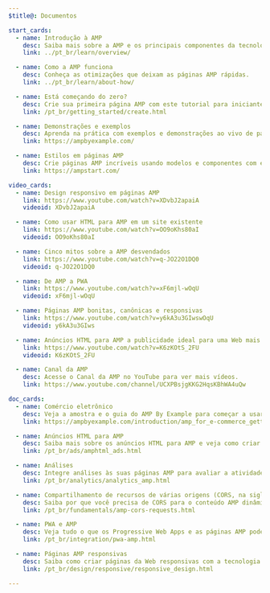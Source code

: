 ```yaml
---
$title@: Documentos

start_cards:
  - name: Introdução à AMP
    desc: Saiba mais sobre a AMP e os principais componentes da tecnologia.
    link: ../pt_br/learn/overview/

  - name: Como a AMP funciona
    desc: Conheça as otimizações que deixam as páginas AMP rápidas.
    link: ../pt_br/learn/about-how/

  - name: Está começando do zero?
    desc: Crie sua primeira página AMP com este tutorial para iniciantes.
    link: /pt_br/getting_started/create.html

  - name: Demonstrações e exemplos
    desc: Aprenda na prática com exemplos e demonstrações ao vivo de páginas AMP.
    link: https://ampbyexample.com/

  - name: Estilos em páginas AMP
    desc: Crie páginas AMP incríveis usando modelos e componentes com estilos predefinidos da AMP Start.
    link: https://ampstart.com/

video_cards:
  - name: Design responsivo em páginas AMP
    link: https://www.youtube.com/watch?v=XDvbJ2apaiA
    videoid: XDvbJ2apaiA

  - name: Como usar HTML para AMP em um site existente
    link: https://www.youtube.com/watch?v=OO9oKhs80aI
    videoid: OO9oKhs80aI

  - name: Cinco mitos sobre a AMP desvendados
    link: https://www.youtube.com/watch?v=q-JO22O1DQ0
    videoid: q-JO22O1DQ0

  - name: De AMP a PWA
    link: https://www.youtube.com/watch?v=xF6mjl-wOqU
    videoid: xF6mjl-wOqU

  - name: Páginas AMP bonitas, canônicas e responsivas
    link: https://www.youtube.com/watch?v=y6kA3u3GIwswOqU
    videoid: y6kA3u3GIws

  - name: Anúncios HTML para AMP a publicidade ideal para uma Web mais rápida
    link: https://www.youtube.com/watch?v=K6zKOtS_2FU
    videoid: K6zKOtS_2FU

  - name: Canal da AMP
    desc: Acesse o Canal da AMP no YouTube para ver mais vídeos.
    link: https://www.youtube.com/channel/UCXPBsjgKKG2HqsKBhWA4uQw

doc_cards:
  - name: Comércio eletrônico
    desc: Veja a amostra e o guia do AMP By Example para começar a usar a AMP no comércio eletrônico. 
    link: https://ampbyexample.com/introduction/amp_for_e-commerce_getting_started/

  - name: Anúncios HTML para AMP
    desc: Saiba mais sobre os anúncios HTML para AMP e veja como criar páginas AMP para suas campanhas e sites.
    link: /pt_br/ads/amphtml_ads.html

  - name: Análises
    desc: Integre análises às suas páginas AMP para avaliar a atividade e o engajamento do usuário.
    link: /pt_br/analytics/analytics_amp.html

  - name: Compartilhamento de recursos de várias origens (CORS, na sigla em inglês) na AMP
    desc: Saiba por que você precisa de CORS para o conteúdo AMP dinâmico.
    link: /pt_br/fundamentals/amp-cors-requests.html

  - name: PWA e AMP
    desc: Veja tudo o que os Progressive Web Apps e as páginas AMP podem fazer juntos.
    link: /pt_br/integration/pwa-amp.html

  - name: Páginas AMP responsivas
    desc: Saiba como criar páginas da Web responsivas com a tecnologia AMP.
    link: /pt_br/design/responsive/responsive_design.html

---
```

 
